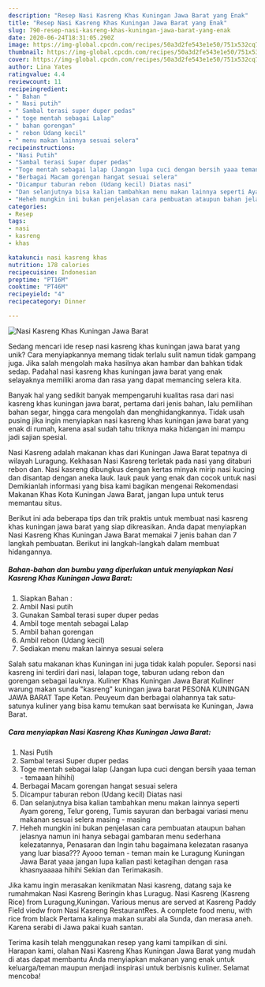 ```yaml
---
description: "Resep Nasi Kasreng Khas Kuningan Jawa Barat yang Enak"
title: "Resep Nasi Kasreng Khas Kuningan Jawa Barat yang Enak"
slug: 790-resep-nasi-kasreng-khas-kuningan-jawa-barat-yang-enak
date: 2020-06-24T18:31:05.290Z
image: https://img-global.cpcdn.com/recipes/50a3d2fe543e1e50/751x532cq70/nasi-kasreng-khas-kuningan-jawa-barat-foto-resep-utama.jpg
thumbnail: https://img-global.cpcdn.com/recipes/50a3d2fe543e1e50/751x532cq70/nasi-kasreng-khas-kuningan-jawa-barat-foto-resep-utama.jpg
cover: https://img-global.cpcdn.com/recipes/50a3d2fe543e1e50/751x532cq70/nasi-kasreng-khas-kuningan-jawa-barat-foto-resep-utama.jpg
author: Lina Yates
ratingvalue: 4.4
reviewcount: 11
recipeingredient:
- " Bahan "
- " Nasi putih"
- " Sambal terasi super duper pedas"
- " toge mentah sebagai Lalap"
- " bahan gorengan"
- " rebon Udang kecil"
- " menu makan lainnya sesuai selera"
recipeinstructions:
- "Nasi Putih"
- "Sambal terasi Super duper pedas"
- "Toge mentah sebagai lalap (Jangan lupa cuci dengan bersih yaaa teman - temaaan hihihi)"
- "Berbagai Macam gorengan hangat sesuai selera"
- "Dicampur taburan rebon (Udang kecil) Diatas nasi"
- "Dan selanjutnya bisa kalian tambahkan menu makan lainnya seperti Ayam goreng, Telur goreng, Tumis sayuran dan berbagai variasi menu makanan sesuai selera masing - masing"
- "Heheh mungkin ini bukan penjelasan cara pembuatan ataupun bahan jelasnya namun ini hanya sebagai gambaran menu sederhana kelezatannya, Penasaran dan Ingin tahu bagaimana kelezatan rasanya yang luar biasa??? Ayooo teman - teman main ke Luragung Kuningan Jawa Barat yaaa jangan lupa kalian pasti ketagihan dengan rasa khasnyaaaaa hihihi Sekian dan Terimakasih."
categories:
- Resep
tags:
- nasi
- kasreng
- khas

katakunci: nasi kasreng khas 
nutrition: 178 calories
recipecuisine: Indonesian
preptime: "PT16M"
cooktime: "PT46M"
recipeyield: "4"
recipecategory: Dinner

---
```



![Nasi Kasreng Khas Kuningan Jawa Barat](https://img-global.cpcdn.com/recipes/50a3d2fe543e1e50/751x532cq70/nasi-kasreng-khas-kuningan-jawa-barat-foto-resep-utama.jpg)

Sedang mencari ide resep nasi kasreng khas kuningan jawa barat yang unik? Cara menyiapkannya memang tidak terlalu sulit namun tidak gampang juga. Jika salah mengolah maka hasilnya akan hambar dan bahkan tidak sedap. Padahal nasi kasreng khas kuningan jawa barat yang enak selayaknya memiliki aroma dan rasa yang dapat memancing selera kita.

Banyak hal yang sedikit banyak mempengaruhi kualitas rasa dari nasi kasreng khas kuningan jawa barat, pertama dari jenis bahan, lalu pemilihan bahan segar, hingga cara mengolah dan menghidangkannya. Tidak usah pusing jika ingin menyiapkan nasi kasreng khas kuningan jawa barat yang enak di rumah, karena asal sudah tahu triknya maka hidangan ini mampu jadi sajian spesial.

Nasi Kasreng adalah makanan khas dari Kuningan Jawa Barat tepatnya di wilayah Luragung. Kekhasan Nasi Kasreng terletak pada nasi yang ditaburi rebon dan. Nasi kasreng dibungkus dengan kertas minyak mirip nasi kucing dan disantap dengan aneka lauk. lauk pauk yang enak dan cocok untuk nasi Demikianlah informasi yang bisa kami bagikan mengenai Rekomendasi Makanan Khas Kota Kuningan Jawa Barat, jangan lupa untuk terus memantau situs.


Berikut ini ada beberapa tips dan trik praktis untuk membuat nasi kasreng khas kuningan jawa barat yang siap dikreasikan. Anda dapat menyiapkan Nasi Kasreng Khas Kuningan Jawa Barat memakai 7 jenis bahan dan 7 langkah pembuatan. Berikut ini langkah-langkah dalam membuat hidangannya.

<!--inarticleads1-->

##### Bahan-bahan dan bumbu yang diperlukan untuk menyiapkan Nasi Kasreng Khas Kuningan Jawa Barat:

1. Siapkan  Bahan :
1. Ambil  Nasi putih
1. Gunakan  Sambal terasi super duper pedas
1. Ambil  toge mentah sebagai Lalap
1. Ambil  bahan gorengan
1. Ambil  rebon (Udang kecil)
1. Sediakan  menu makan lainnya sesuai selera


Salah satu makanan khas Kuningan ini juga tidak kalah populer. Seporsi nasi kasreng ini terdiri dari nasi, lalapan toge, taburan udang rebon dan gorengan sebagai lauknya. Kuliner Khas Kuningan Jawa Barat Kuliner warung makan sunda &#34;kasreng&#34; kuningan jawa barat PESONA KUNINGAN JAWA BARAT Tape Ketan. Peuyeum dan berbagai olahannya tak satu-satunya kuliner yang bisa kamu temukan saat berwisata ke Kuningan, Jawa Barat. 

<!--inarticleads2-->

##### Cara menyiapkan Nasi Kasreng Khas Kuningan Jawa Barat:

1. Nasi Putih
1. Sambal terasi Super duper pedas
1. Toge mentah sebagai lalap (Jangan lupa cuci dengan bersih yaaa teman - temaaan hihihi)
1. Berbagai Macam gorengan hangat sesuai selera
1. Dicampur taburan rebon (Udang kecil) Diatas nasi
1. Dan selanjutnya bisa kalian tambahkan menu makan lainnya seperti Ayam goreng, Telur goreng, Tumis sayuran dan berbagai variasi menu makanan sesuai selera masing - masing
1. Heheh mungkin ini bukan penjelasan cara pembuatan ataupun bahan jelasnya namun ini hanya sebagai gambaran menu sederhana kelezatannya, Penasaran dan Ingin tahu bagaimana kelezatan rasanya yang luar biasa??? Ayooo teman - teman main ke Luragung Kuningan Jawa Barat yaaa jangan lupa kalian pasti ketagihan dengan rasa khasnyaaaaa hihihi Sekian dan Terimakasih.


Jika kamu ingin merasakan kenikmatan Nasi kasreng, datang saja ke rumahmakan Nasi Kasreng Beringin khas Luragug. Nasi Kasreng (Kasreng Rice) from Luragung,Kuningan. Various menus are served at Kasreng Paddy Field viedw from Nasi Kasreng RestaurantRes. A complete food menu, with rice from black Pertama kalinya makan surabi ala Sunda, dan merasa aneh. Karena serabi di Jawa pakai kuah santan. 

Terima kasih telah menggunakan resep yang kami tampilkan di sini. Harapan kami, olahan Nasi Kasreng Khas Kuningan Jawa Barat yang mudah di atas dapat membantu Anda menyiapkan makanan yang enak untuk keluarga/teman maupun menjadi inspirasi untuk berbisnis kuliner. Selamat mencoba!
